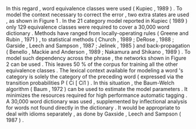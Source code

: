 In this regard , word equivalence classes were used ( Kupiec , 1989 ) . 
To model the context necessary to correct the error , two extra states are used , as shown in Figure 1 . 
In the 21 category model reported in Kupiec ( 1989 ) only 129 equivalence classes were required to cover a 30,000 word dictionary . 
Methods have ranged from locally-operating rules ( Greene and Rubin , 1971 ) , to statistical methods ( Church , 1989 ; DeRose , 1988 ; Garside , Leech and Sampson , 1987 ; Jelinek , 1985 ) and back-propagation ( Benello , Mackie and Anderson , 1989 ; Nakamura and Shikano , 1989 ) . 
To model such dependency across the phrase , the networks shown in Figure 2 can be used . 
This leaves 50 % of the corpus for training all the other equivalence classes . 
The lexical context available for modeling a word 's category is solely the category of the preceding word ( expressed via the transition probabilities P ( Ci [ Ci1 ) . 
In this situation , the Baum-Welch algorithm ( Baum , 1972 ) can be used to estimate the model parameters . 
It minimizes the resources required for high performance automatic tagging . 
A 30,000 word dictionary was used , supplemented by inflectional analysis for words not found directly in the dictionary . 
It would be appropriate to deal with idioms separately , as done by Gaxside , Leech and Sampson ( 1987 ) . 